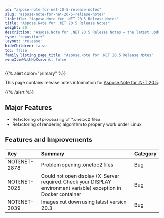 ```yaml
---
id: "aspose-note-for-net-20-5-release-notes"
slug: "aspose-note-for-net-20-5-release-notes"
linktitle: "Aspose.Note for .NET 20.5 Release Notes"
title: "Aspose.Note for .NET 20.5 Release Notes"
weight: 20
description: "Aspose.Note for .NET 20.5 Release Notes – the latest updates and fixes."
type: "repository"
layout: "release"
hideChildren: false
toc: false
family_listing_page_title: "Aspose.Note for .NET 20.5 Release Notes"
menuItemWithNoContent: false
---
```


{{% alert color="primary" %}} 

This page contains release notes information for [Aspose.Note for .NET 20.5](https://releases.aspose.com/note/net/new-releases/aspose.note-for-.net-20.5/).

{{% /alert %}} 

## **Major Features**
- Refactoring of processing of *.onetoc2 files
- Refactoring of rendering algorithm to properly work under Linux
## **Features and Improvements**


|**Key**|**Summary**|**Category**|
| :- | :- | :- |
|NOTENET-2878|Problem opening .onetoc2 files|Bug|
|NOTENET-3025|Could not open display (X-Server required. Check your DISPLAY environment variable) exception in Docker container|Bug|
|NOTENET-3039|Images cut down using latest version 20.3|Bug|

